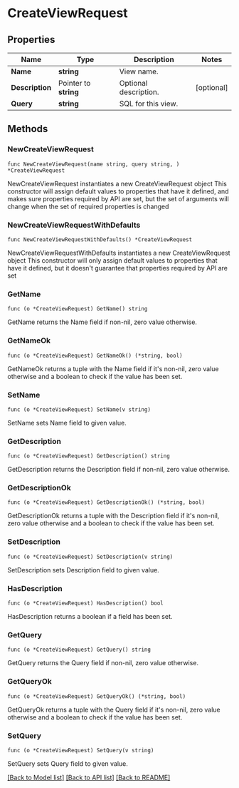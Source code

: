 # CreateViewRequest

## Properties

Name | Type | Description | Notes
------------ | ------------- | ------------- | -------------
**Name** | **string** | View name. | 
**Description** | Pointer to **string** | Optional description. | [optional] 
**Query** | **string** | SQL for this view. | 

## Methods

### NewCreateViewRequest

`func NewCreateViewRequest(name string, query string, ) *CreateViewRequest`

NewCreateViewRequest instantiates a new CreateViewRequest object
This constructor will assign default values to properties that have it defined,
and makes sure properties required by API are set, but the set of arguments
will change when the set of required properties is changed

### NewCreateViewRequestWithDefaults

`func NewCreateViewRequestWithDefaults() *CreateViewRequest`

NewCreateViewRequestWithDefaults instantiates a new CreateViewRequest object
This constructor will only assign default values to properties that have it defined,
but it doesn't guarantee that properties required by API are set

### GetName

`func (o *CreateViewRequest) GetName() string`

GetName returns the Name field if non-nil, zero value otherwise.

### GetNameOk

`func (o *CreateViewRequest) GetNameOk() (*string, bool)`

GetNameOk returns a tuple with the Name field if it's non-nil, zero value otherwise
and a boolean to check if the value has been set.

### SetName

`func (o *CreateViewRequest) SetName(v string)`

SetName sets Name field to given value.


### GetDescription

`func (o *CreateViewRequest) GetDescription() string`

GetDescription returns the Description field if non-nil, zero value otherwise.

### GetDescriptionOk

`func (o *CreateViewRequest) GetDescriptionOk() (*string, bool)`

GetDescriptionOk returns a tuple with the Description field if it's non-nil, zero value otherwise
and a boolean to check if the value has been set.

### SetDescription

`func (o *CreateViewRequest) SetDescription(v string)`

SetDescription sets Description field to given value.

### HasDescription

`func (o *CreateViewRequest) HasDescription() bool`

HasDescription returns a boolean if a field has been set.

### GetQuery

`func (o *CreateViewRequest) GetQuery() string`

GetQuery returns the Query field if non-nil, zero value otherwise.

### GetQueryOk

`func (o *CreateViewRequest) GetQueryOk() (*string, bool)`

GetQueryOk returns a tuple with the Query field if it's non-nil, zero value otherwise
and a boolean to check if the value has been set.

### SetQuery

`func (o *CreateViewRequest) SetQuery(v string)`

SetQuery sets Query field to given value.



[[Back to Model list]](../README.md#documentation-for-models) [[Back to API list]](../README.md#documentation-for-api-endpoints) [[Back to README]](../README.md)


